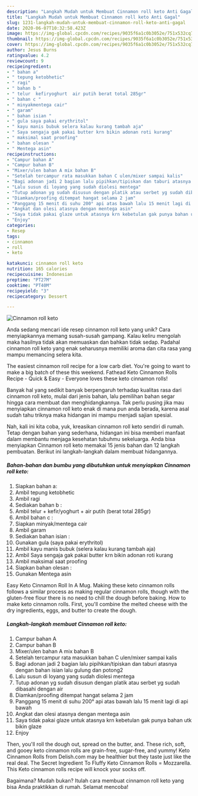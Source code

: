 ```yaml
---
description: "Langkah Mudah untuk Membuat Cinnamon roll keto Anti Gagal"
title: "Langkah Mudah untuk Membuat Cinnamon roll keto Anti Gagal"
slug: 1231-langkah-mudah-untuk-membuat-cinnamon-roll-keto-anti-gagal
date: 2020-06-07T10:32:58.423Z
image: https://img-global.cpcdn.com/recipes/9035f6a1c0b3052e/751x532cq70/cinnamon-roll-keto-foto-resep-utama.jpg
thumbnail: https://img-global.cpcdn.com/recipes/9035f6a1c0b3052e/751x532cq70/cinnamon-roll-keto-foto-resep-utama.jpg
cover: https://img-global.cpcdn.com/recipes/9035f6a1c0b3052e/751x532cq70/cinnamon-roll-keto-foto-resep-utama.jpg
author: Jesus Burns
ratingvalue: 4.2
reviewcount: 9
recipeingredient:
- " bahan a"
- " tepung ketobhetic"
- " ragi"
- " bahan b "
- " telur  kefiryoghurt  air putih berat total 285gr"
- " bahan c "
- " minyakmentega cair"
- " garam"
- " bahan isian "
- " gula saya pakai erythritol"
- " kayu manis bubuk selera kalau kurang tambah aja"
- " Saya sengaja gak pakai butter krn bikin adonan roti kurang"
- " maksimal saat proofing"
- " bahan olesan "
- " Mentega asin"
recipeinstructions:
- "Campur bahan A"
- "Campur bahan B"
- "Mixer/ulen bahan A mix bahan B"
- "Setelah tercampur rata masukkan bahan C ulen/mixer sampai kalis"
- "Bagi adonan jadi 2 bagian lalu pipihkan/tipiskan dan taburi atasnya dengan bahan isian lalu gulung dan potong2"
- "Lalu susun di loyang yang sudah diolesi mentega"
- "Tutup adonan yg sudah disusun dengan platik atau serbet yg sudah dibasahi dengan air"
- "Diamkan/proofing ditempat hangat selama 2 jam"
- "Panggang 15 menit di suhu 200° api atas bawah lalu 15 menit lagi di api bawah"
- "Angkat dan olesi atasnya dengan mentega asin"
- "Saya tidak pakai glaze untuk atasnya krn kebetulan gak punya bahan utk bikin glaze"
- "Enjoy"
categories:
- Resep
tags:
- cinnamon
- roll
- keto

katakunci: cinnamon roll keto 
nutrition: 165 calories
recipecuisine: Indonesian
preptime: "PT27M"
cooktime: "PT40M"
recipeyield: "3"
recipecategory: Dessert

---
```



![Cinnamon roll keto](https://img-global.cpcdn.com/recipes/9035f6a1c0b3052e/751x532cq70/cinnamon-roll-keto-foto-resep-utama.jpg)

Anda sedang mencari ide resep cinnamon roll keto yang unik? Cara menyiapkannya memang susah-susah gampang. Kalau keliru mengolah maka hasilnya tidak akan memuaskan dan bahkan tidak sedap. Padahal cinnamon roll keto yang enak seharusnya memiliki aroma dan cita rasa yang mampu memancing selera kita.

The easiest cinnamon roll recipe for a low carb diet. You&#39;re going to want to make a big batch of these this weekend. Fathead Keto Cinnamon Rolls Recipe - Quick &amp; Easy - Everyone loves these keto cinnamon rolls!

Banyak hal yang sedikit banyak berpengaruh terhadap kualitas rasa dari cinnamon roll keto, mulai dari jenis bahan, lalu pemilihan bahan segar hingga cara membuat dan menghidangkannya. Tak perlu pusing jika mau menyiapkan cinnamon roll keto enak di mana pun anda berada, karena asal sudah tahu triknya maka hidangan ini mampu menjadi sajian spesial.


Nah, kali ini kita coba, yuk, kreasikan cinnamon roll keto sendiri di rumah. Tetap dengan bahan yang sederhana, hidangan ini bisa memberi manfaat dalam membantu menjaga kesehatan tubuhmu sekeluarga. Anda bisa menyiapkan Cinnamon roll keto memakai 15 jenis bahan dan 12 langkah pembuatan. Berikut ini langkah-langkah dalam membuat hidangannya.

<!--inarticleads1-->

##### Bahan-bahan dan bumbu yang dibutuhkan untuk menyiapkan Cinnamon roll keto:

1. Siapkan  bahan a:
1. Ambil  tepung ketobhetic
1. Ambil  ragi
1. Sediakan  bahan b :
1. Ambil  telur + kefir/yoghurt + air putih (berat total 285gr)
1. Ambil  bahan c :
1. Siapkan  minyak/mentega cair
1. Ambil  garam
1. Sediakan  bahan isian :
1. Gunakan  gula (saya pakai erythritol)
1. Ambil  kayu manis bubuk (selera kalau kurang tambah aja)
1. Ambil  Saya sengaja gak pakai butter krn bikin adonan roti kurang
1. Ambil  maksimal saat proofing
1. Siapkan  bahan olesan :
1. Gunakan  Mentega asin


Easy Keto Cinnamon Roll In A Mug. Making these keto cinnamon rolls follows a similar process as making regular cinnamon rolls, though with the gluten-free flour there is no need to chill the dough before baking. How to make keto cinnamon rolls. First, you&#39;ll combine the melted cheese with the dry ingredients, eggs, and butter to create the dough. 

<!--inarticleads2-->

##### Langkah-langkah membuat Cinnamon roll keto:

1. Campur bahan A
1. Campur bahan B
1. Mixer/ulen bahan A mix bahan B
1. Setelah tercampur rata masukkan bahan C ulen/mixer sampai kalis
1. Bagi adonan jadi 2 bagian lalu pipihkan/tipiskan dan taburi atasnya dengan bahan isian lalu gulung dan potong2
1. Lalu susun di loyang yang sudah diolesi mentega
1. Tutup adonan yg sudah disusun dengan platik atau serbet yg sudah dibasahi dengan air
1. Diamkan/proofing ditempat hangat selama 2 jam
1. Panggang 15 menit di suhu 200° api atas bawah lalu 15 menit lagi di api bawah
1. Angkat dan olesi atasnya dengan mentega asin
1. Saya tidak pakai glaze untuk atasnya krn kebetulan gak punya bahan utk bikin glaze
1. Enjoy


Then, you&#39;ll roll the dough out, spread on the butter, and. These rich, soft, and gooey keto cinnamon rolls are grain-free, sugar-free, and yummy! Keto Cinnamon Rolls from Delish.com may be healthier but they taste just like the real deal. The Secret Ingredient To Fluffy Keto Cinnamon Rolls = Mozzarella. This Keto cinnamon rolls recipe will knock your socks off. 

Bagaimana? Mudah bukan? Itulah cara membuat cinnamon roll keto yang bisa Anda praktikkan di rumah. Selamat mencoba!
